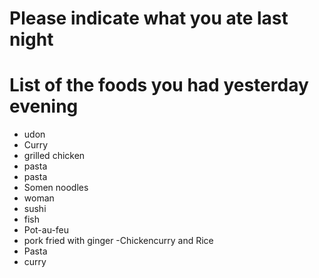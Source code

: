 # Please indicate what you ate last night

# List of the foods you had yesterday evening
- udon
- Curry
- grilled chicken
- pasta
- pasta
- Somen noodles
- woman
- sushi
- fish
- Pot-au-feu
- pork fried with ginger
-Chickencurry and Rice
- Pasta
- curry
